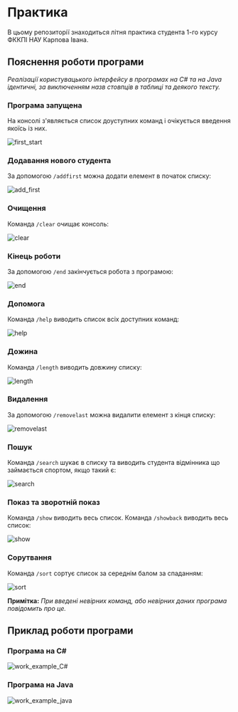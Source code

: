 #  Практика

В цьому репозиторії знаходиться літня практика студента 1-го курсу ФККПІ НАУ Карпова Івана.

## Пояснення роботи програми
_Реалізації користувацького інтерфейсу в програмах на C# та на Java ідентичні, за виключенням назв стовпців в таблиці та деякого тексту._

### Програма запущена
На консолі з'являється список доуступних команд і очікується введення якоїсь із них. 

![first_start](https://i.imgur.com/WsbVpZp.gif)

### Додавання нового студента
За допомогою `/addfirst` можна додати елемент в початок списку:

![add_first](https://i.imgur.com/zYRgLOL.gif)

### Очищення
Команда `/clear` очищає консоль:

![clear](https://i.imgur.com/ydecf3X.gif)

### Кінець роботи
За допомогою `/end` закінчується робота з програмою:

![end](https://i.imgur.com/S6fmA1V.gif)

### Допомога
Команда  `/help` виводить список всіх доступних команд:

![help](https://i.imgur.com/mn0NjLw.gif)

### Дожина
Команда `/length` виводить довжину списку:

![length](https://i.imgur.com/SXocRcC.gif)

### Видалення
За допомогою `/removelast` можна видалити елемент з кінця списку:

![removelast](https://i.imgur.com/IJ9YGp0.gif)

### Пошук
Команда `/search` шукає в списку та виводить студента відмінника що займається спортом, якщо такий є:

![search](https://i.imgur.com/rZQGC5D.gif)

### Показ та зворотній показ
Команда `/show` виводить весь список. Команда `/showback` виводить весь список:

![show](https://i.imgur.com/ZUVGcIN.gif)

### Сорутвання
Команда `/sort` сортує список за середнім балом за спаданням:

![sort](https://i.imgur.com/VhMmI1m.gif)

**Примітка:** _При введені невірних команд, або невірних даних програма повідомить про це._

## Приклад роботи програми

### Програма на C#

![work_example_C#](https://i.imgur.com/4v65tXK.gif)

### Програма на Java

![work_example_java](https://i.imgur.com/7n9GFqY.gif)

